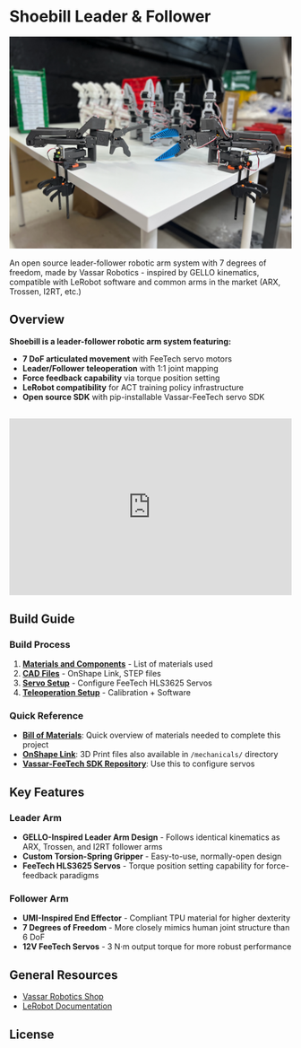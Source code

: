 # Shoebill Leader & Follower

![Shoebill Banner](photos/DUAL_ARMS_BCKGND.jpeg)

An open source leader-follower robotic arm system with 7 degrees of freedom, made by Vassar Robotics - inspired by GELLO kinematics, compatible with LeRobot software and common arms in the market (ARX, Trossen, I2RT, etc.)

## Overview

**Shoebill is a leader-follower robotic arm system featuring:**

* **7 DoF articulated movement** with FeeTech servo motors
* **Leader/Follower teleoperation** with 1:1 joint mapping
* **Force feedback capability** via torque position setting
* **LeRobot compatibility** for ACT training policy infrastructure
* **Open source SDK** with pip-installable Vassar-FeeTech servo SDK

<div style="display: flex; justify-content: center; margin: 30px 0;">
  <iframe 
    width="560" 
    height="315" 
    src="https://www.youtube.com/embed/M9KmD0DPkaw" 
    title="Dual Leader Demo - Shoebill Robotic Arms" 
    frameborder="0" 
    allow="accelerometer; autoplay; clipboard-write; encrypted-media; gyroscope; picture-in-picture" 
    allowfullscreen>
  </iframe>
</div>

## Build Guide

### Build Process

1. **[Materials and Components](/mechanicals/mechanicals_readme.md)** - List of materials used
2. **[CAD Files](/mechanicals/)** - OnShape Link, STEP files
3. **[Servo Setup](https://github.com/vassar-robotics/feetech-servo-sdk)** - Configure FeeTech HLS3625 Servos
4. **[Teleoperation Setup](/software/)** - Calibration + Software

### Quick Reference

* **[Bill of Materials](/mechanicals/mechanicals_readme.md)**: Quick overview of materials needed to complete this project
* **[OnShape Link](https://cad.onshape.com/documents/86c64a14309d3dc486db1708/w/d43f2d0114135ce97afe233c/e/5991fe5d18780685a3cfd26c?renderMode=0&uiState=68ade84d922c3160368c08fd)**: 3D Print files also available in `/mechanicals/` directory 
* **[Vassar-FeeTech SDK Repository](https://github.com/vassar-robotics/feetech-servo-sdk)**: Use this to configure servos

## Key Features

### Leader Arm
* **GELLO-Inspired Leader Arm Design** - Follows identical kinematics as ARX, Trossen, and I2RT follower arms
* **Custom Torsion-Spring Gripper** - Easy-to-use, normally-open design
* **FeeTech HLS3625 Servos** - Torque position setting capability for force-feedback paradigms

### Follower Arm
* **UMI-Inspired End Effector** - Compliant TPU material for higher dexterity
* **7 Degrees of Freedom** - More closely mimics human joint structure than 6 DoF
* **12V FeeTech Servos** - 3 N·m output torque for more robust performance

## General Resources
* [Vassar Robotics Shop](https://shop.vassarrobotics.com/)
* [LeRobot Documentation](https://huggingface.co/docs/lerobot/en/installation)

## License 


